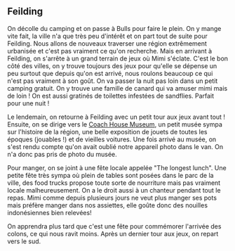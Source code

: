 ## Feilding

On décolle du camping et on passe à Bulls pour faire le plein. On y mange vite fait, la ville n'a que très peu d'intérêt et on part tout de suite pour Feilding.
Nous allons de nouveaux traverser une région extrêmement urbanisée et c'est pas vraiment ce qu'on recherche. Mais en arrivant à Feilding, on s'arrête à un grand terrain de jeux où Mimi s'éclate. C'est le bon côté des villes, on y trouve toujours des jeux pour qu'elle se dépense un peu surtout que depuis qu'on est arrivé, nous roulons beaucoup ce qui n'est pas vraiment à son goût. On va passer la nuit pas loin dans un petit camping gratuit. On y trouve une famille de canard qui va amuser mimi mais de loin ! On est aussi gratinés de toilettes infestées de sandflies. Parfait pour une nuit !

Le lendemain, on retourne à Feilding avec un petit tour aux jeux avant tout ! Ensuite, on se dirige vers le [Coach House Museum][1], un petit musée sympa sur l'histoire de la région, une belle exposition de jouets de toutes les époques (jouables !) et de vieilles voitures. Une fois arrivé au musée, on s'est rendu compte qu'on avait oublié notre appareil photo dans le van. On n'a donc pas pris de photo du musée.

Pour manger, on se joint à une fête locale appelée "The longest lunch". Une petite fête très sympa où plein de tables sont posées dans le parc de la ville, des food trucks propose toute sorte de nourriture mais pas vraiment locale malheureusement. On a le droit aussi à un chanteur pendant tout le repas. Mimi comme depuis plusieurs jours ne veut plus manger ses pots mais préfère manger dans nos assiettes, elle goûte donc des nouilles indonésiennes bien relevées! 

On apprendra plus tard que c'est une fête pour commémorer l'arrivée des colons, ce qui nous ravit moins. Après un dernier tour aux jeux, on repart vers le sud.

[1]: http://coachhousemuseum.org/ "Coach house museum"
